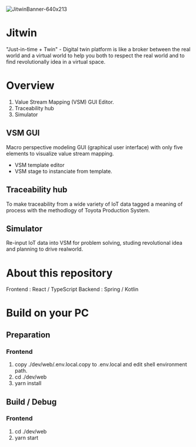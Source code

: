 ![JitwinBanner-640x213](https://user-images.githubusercontent.com/34669114/179440686-e2a87bff-60db-453a-9fb1-424355a2c3e8.jpg)

# Jitwin
"Just-in-time + Twin" - Digital twin platform is like a broker between the real world and a virtual world to help you both to respect the real world and to find revolutionally idea in a virtual space.

# Overview
1. Value Stream Mapping (VSM) GUI Editor.
2. Traceability hub
3. Simulator

## VSM GUI
Macro perspective modeling GUI (graphical user interface) with only five elements to visualize value stream mapping.
- VSM template editor
- VSM stage to instanciate from template.

## Traceability hub
To make traceability from a wide variety of IoT data tagged a meaning of process with the methodlogy of Toyota Production System.

## Simulator
Re-input IoT data into VSM for problem solving, studing revolutional idea and planning to drive realworld.

# About this repository
Frontend : React / TypeScript
Backend : Spring / Kotlin

# Build on your PC

## Preparation
### Frontend
1. copy ./dev/web/.env.local.copy to .env.local and edit shell environment path.
2. cd ./dev/web
3. yarn install

## Build / Debug
### Frontend
1. cd ./dev/web
2. yarn start
